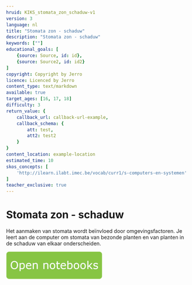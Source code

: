 ```yaml
---
hruid: KIKS_stomata_zon_schaduw-v1
version: 3
language: nl
title: "Stomata zon - schaduw"
description: "Stomata zon - schaduw"
keywords: [""]
educational_goals: [
    {source: Source, id: id}, 
    {source: Source2, id: id2}
]
copyright: Copyright by Jerro
licence: Licenced by Jerro
content_type: text/markdown
available: true
target_ages: [16, 17, 18]
difficulty: 3
return_value: {
    callback_url: callback-url-example,
    callback_schema: {
        att: test,
        att2: test2
    }
}
content_location: example-location
estimated_time: 10
skos_concepts: [
    'http://ilearn.ilabt.imec.be/vocab/curr1/s-computers-en-systemen'
]
teacher_exclusive: true
---
```


# Stomata zon - schaduw
Het aanmaken van stomata wordt beïnvloed door omgevingsfactoren. Je leert aan de computer om stomata van bezonde planten en van planten in de schaduw van elkaar onderscheiden.

[![](embed/Knop.png "Knop")](https://kiks.ilabt.imec.be/jupyterhub/?id=1802 "Stomata zon - schaduw")
